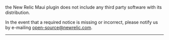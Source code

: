 the New Relic Maui plugin does not include any third party software with its distribution.

In the event that a required notice is missing or incorrect, please notify 
us by e-mailing open-source@newrelic.com.

----------------------------------------------------------------
